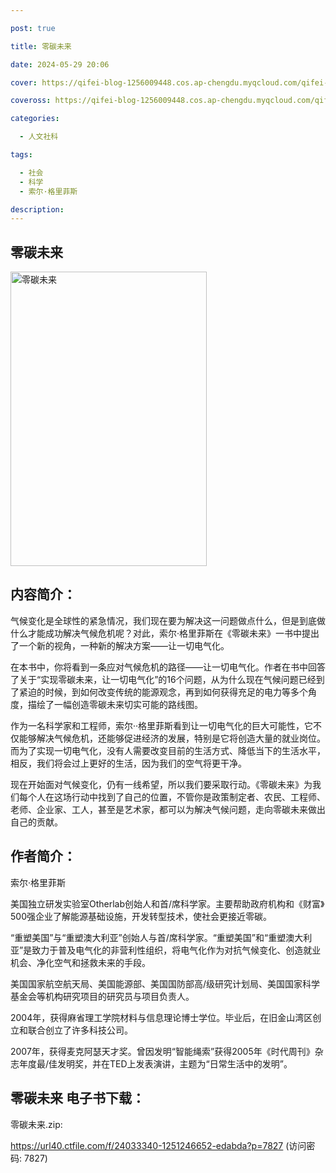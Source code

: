 ```yaml
---

post: true

title: 零碳未来

date: 2024-05-29 20:06

cover: https://qifei-blog-1256009448.cos.ap-chengdu.myqcloud.com/qifei-blog/64eeb46e661c6c8e54874b4b.jpg

coveross: https://qifei-blog-1256009448.cos.ap-chengdu.myqcloud.com/qifei-blog/64eeb46e661c6c8e54874b4b.jpg

categories:

  - 人文社科

tags:

  - 社会
  - 科学
  - 索尔·格里菲斯

description:
---
```


## 零碳未来
<img alt="零碳未来 " class="aligncenter loaded" data-was-processed="true" decoding="async" fetchpriority="high" height="471" src="https://qifei-blog-1256009448.cos.ap-chengdu.myqcloud.com/qifei-blog/64eeb46e661c6c8e54874b4b.jpg " style="cursor: zoom-in;" width="314"/>

## 内容简介：

气候变化是全球性的紧急情况，我们现在要为解决这一问题做点什么，但是到底做什么才能成功解决气候危机呢？对此，索尔·格里菲斯在《零碳未来》一书中提出了一个新的视角，一种新的解决方案——让一切电气化。

在本书中，你将看到一条应对气候危机的路径——让一切电气化。作者在书中回答了关于“实现零碳未来，让一切电气化”的16个问题，从为什么现在气候问题已经到了紧迫的时候，到如何改变传统的能源观念，再到如何获得充足的电力等多个角度，描绘了一幅创造零碳未来切实可能的路线图。

作为一名科学家和工程师，索尔··格里菲斯看到让一切电气化的巨大可能性，它不仅能够解决气候危机，还能够促进经济的发展，特别是它将创造大量的就业岗位。而为了实现一切电气化，没有人需要改变目前的生活方式、降低当下的生活水平，相反，我们将会过上更好的生活，因为我们的空气将更干净。

现在开始面对气候变化，仍有一线希望，所以我们要采取行动。《零碳未来》为我们每个人在这场行动中找到了自己的位置，不管你是政策制定者、农民、工程师、老师、企业家、工人，甚至是艺术家，都可以为解决气候问题，走向零碳未来做出自己的贡献。

## 作者简介：

索尔·格里菲斯

美国独立研发实验室Otherlab创始人和首/席科学家。主要帮助政府机构和《财富》500强企业了解能源基础设施，开发转型技术，使社会更接近零碳。

“重塑美国”与“重塑澳大利亚”创始人与首/席科学家。“重塑美国”和“重塑澳大利亚”是致力于普及电气化的非营利性组织，将电气化作为对抗气候变化、创造就业机会、净化空气和拯救未来的手段。

美国国家航空航天局、美国能源部、美国国防部高/级研究计划局、美国国家科学基金会等机构研究项目的研究员与项目负责人。

2004年，获得麻省理工学院材料与信息理论博士学位。毕业后，在旧金山湾区创立和联合创立了许多科技公司。

2007年，获得麦克阿瑟天才奖。曾因发明“智能绳索”获得2005年《时代周刊》杂志年度最/佳发明奖，并在TED上发表演讲，主题为“日常生活中的发明”。

## 零碳未来 电子书下载：

零碳未来.zip: 

https://url40.ctfile.com/f/24033340-1251246652-edabda?p=7827 (访问密码: 7827)
